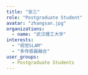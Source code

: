 ```yaml
---
title: "张三"
role: "Postgraduate Student"
avatar: "zhangsan.jpg"
organizations:
  - name: "武汉理工大学"
interests:
  - "视觉SLAM"
  - "多传感器融合"
user_groups:
  - Postgraduate Students
---
```

